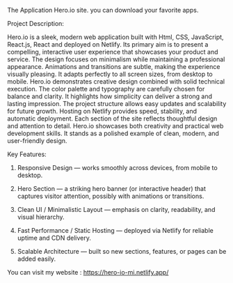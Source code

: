 
The Application Hero.io site. you can download your favorite apps.

Project Description:

Hero.io is a sleek, modern web application built with Html, CSS, JavaScript, React.js, React and deployed on Netlify. Its primary aim is to present a compelling, interactive user experience that showcases your product and service. The design focuses on minimalism while maintaining a professional appearance. Animations and transitions are subtle, making the experience visually pleasing. It adapts perfectly to all screen sizes, from desktop to mobile. Hero.io demonstrates creative design combined with solid technical execution. The color palette and typography are carefully chosen for balance and clarity. It highlights how simplicity can deliver a strong and lasting impression. The project structure allows easy updates and scalability for future growth. Hosting on Netlify provides speed, stability, and automatic deployment. Each section of the site reflects thoughtful design and attention to detail. Hero.io showcases both creativity and practical web development skills. It stands as a polished example of clean, modern, and user-friendly design.



Key Features:

1. Responsive Design — works smoothly across devices, from mobile to desktop.

2. Hero Section — a striking hero banner (or interactive header) that captures visitor attention, possibly with animations or transitions.

3. Clean UI / Minimalistic Layout — emphasis on clarity, readability, and visual hierarchy.

4. Fast Performance / Static Hosting — deployed via Netlify for reliable uptime and CDN delivery.

5. Scalable Architecture — built so new sections, features, or pages can be added easily.



You can visit my website : https://hero-io-mi.netlify.app/